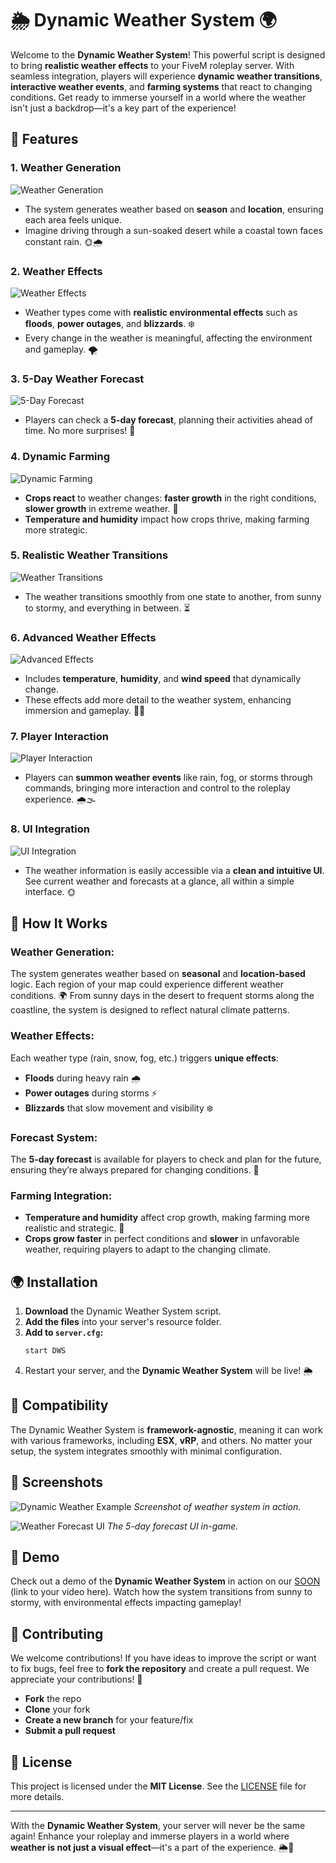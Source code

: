 # 🌦️ Dynamic Weather System 🌍

Welcome to the **Dynamic Weather System**! This powerful script is designed to bring **realistic weather effects** to your FiveM roleplay server. With seamless integration, players will experience **dynamic weather transitions**, **interactive weather events**, and **farming systems** that react to changing conditions. Get ready to immerse yourself in a world where the weather isn't just a backdrop—it's a key part of the experience!

## 🚀 Features

### 1. **Weather Generation** 
![Weather Generation](https://img.shields.io/badge/Weather%20Generation-Sunny%20%7C%20Rainy%20%7C%20Foggy-orange?style=flat-square)
- The system generates weather based on **season** and **location**, ensuring each area feels unique.
- Imagine driving through a sun-soaked desert while a coastal town faces constant rain. 🌞🌧️

### 2. **Weather Effects** 
![Weather Effects](https://img.shields.io/badge/Weather%20Effects-Floods%20%7C%20Power%20Outages-red?style=flat-square)
- Weather types come with **realistic environmental effects** such as **floods**, **power outages**, and **blizzards**. ❄️
- Every change in the weather is meaningful, affecting the environment and gameplay. 🌪️

### 3. **5-Day Weather Forecast** 
![5-Day Forecast](https://img.shields.io/badge/Forecast%20System-5%20Day%20Forecast-blue?style=flat-square)
- Players can check a **5-day forecast**, planning their activities ahead of time. No more surprises! 📡

### 4. **Dynamic Farming** 
![Dynamic Farming](https://img.shields.io/badge/Farming%20System-Temperature%20%7C%20Humidity%20%7C%20Growth%20Rates-green?style=flat-square)
- **Crops react** to weather changes: **faster growth** in the right conditions, **slower growth** in extreme weather. 🌱
- **Temperature and humidity** impact how crops thrive, making farming more strategic.

### 5. **Realistic Weather Transitions** 
![Weather Transitions](https://img.shields.io/badge/Transitions-Smooth%20%7C%20Dynamic-yellow?style=flat-square)
- The weather transitions smoothly from one state to another, from sunny to stormy, and everything in between. ⏳

### 6. **Advanced Weather Effects** 
![Advanced Effects](https://img.shields.io/badge/Weather%20Effects-Temperature%20%7C%20Humidity%20%7C%20Wind%20Speed-blue?style=flat-square)
- Includes **temperature**, **humidity**, and **wind speed** that dynamically change.
- These effects add more detail to the weather system, enhancing immersion and gameplay. 💨🌞

### 7. **Player Interaction** 
![Player Interaction](https://img.shields.io/badge/Player%20Interaction-Rain%20%7C%20Storm%20Summons-purple?style=flat-square)
- Players can **summon weather events** like rain, fog, or storms through commands, bringing more interaction and control to the roleplay experience. 🌧️🌫️

### 8. **UI Integration** 
![UI Integration](https://img.shields.io/badge/UI%20Integration-Simple%20%7C%20Responsive%20%7C%20Interactive-lightgrey?style=flat-square)
- The weather information is easily accessible via a **clean and intuitive UI**. See current weather and forecasts at a glance, all within a simple interface. 🌞

## 📜 How It Works

### Weather Generation:
The system generates weather based on **seasonal** and **location-based** logic. Each region of your map could experience different weather conditions. 🌍 From sunny days in the desert to frequent storms along the coastline, the system is designed to reflect natural climate patterns.

### Weather Effects:
Each weather type (rain, snow, fog, etc.) triggers **unique effects**:
- **Floods** during heavy rain 🌧️
- **Power outages** during storms ⚡
- **Blizzards** that slow movement and visibility ❄️

### Forecast System:
The **5-day forecast** is available for players to check and plan for the future, ensuring they’re always prepared for changing conditions. 📅

### Farming Integration:
- **Temperature and humidity** affect crop growth, making farming more realistic and strategic. 🌾
- **Crops grow faster** in perfect conditions and **slower** in unfavorable weather, requiring players to adapt to the changing climate.

## 🌍 Installation

1. **Download** the Dynamic Weather System script.
2. **Add the files** into your server's resource folder.
3. **Add to `server.cfg`:**
    ```bash
    start DWS
    ```
4. Restart your server, and the **Dynamic Weather System** will be live! 🌦️

## 🔧 Compatibility

The Dynamic Weather System is **framework-agnostic**, meaning it can work with various frameworks, including **ESX**, **vRP**, and others. No matter your setup, the system integrates smoothly with minimal configuration.

## 📸 Screenshots

![Dynamic Weather Example](https://via.placeholder.com/500x300.png?text=Dynamic+Weather+System+Screenshot+1)
*Screenshot of weather system in action.*

![Weather Forecast UI](https://via.placeholder.com/500x300.png?text=Dynamic+Weather+System+Screenshot+2)
*The 5-day forecast UI in-game.*

## 🎥 Demo

Check out a demo of the **Dynamic Weather System** in action on our [SOON](https://www.youtube.com) (link to your video here). Watch how the system transitions from sunny to stormy, with environmental effects impacting gameplay!

## 🤝 Contributing

We welcome contributions! If you have ideas to improve the script or want to fix bugs, feel free to **fork the repository** and create a pull request. We appreciate your contributions! 🙌

- **Fork** the repo
- **Clone** your fork
- **Create a new branch** for your feature/fix
- **Submit a pull request**

## 📜 License

This project is licensed under the **MIT License**. See the [LICENSE](LICENSE) file for more details.

---

With the **Dynamic Weather System**, your server will never be the same again! Enhance your roleplay and immerse players in a world where **weather is not just a visual effect**—it's a part of the experience. 🌦️🌈
